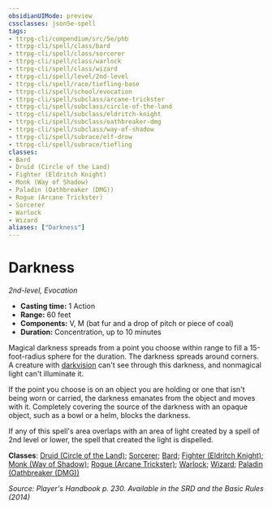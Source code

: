 ```yaml
---
obsidianUIMode: preview
cssclasses: json5e-spell
tags:
- ttrpg-cli/compendium/src/5e/phb
- ttrpg-cli/spell/class/bard
- ttrpg-cli/spell/class/sorcerer
- ttrpg-cli/spell/class/warlock
- ttrpg-cli/spell/class/wizard
- ttrpg-cli/spell/level/2nd-level
- ttrpg-cli/spell/race/tiefling-base
- ttrpg-cli/spell/school/evocation
- ttrpg-cli/spell/subclass/arcane-trickster
- ttrpg-cli/spell/subclass/circle-of-the-land
- ttrpg-cli/spell/subclass/eldritch-knight
- ttrpg-cli/spell/subclass/oathbreaker-dmg
- ttrpg-cli/spell/subclass/way-of-shadow
- ttrpg-cli/spell/subrace/elf-drow
- ttrpg-cli/spell/subrace/tiefling
classes:
- Bard
- Druid (Circle of the Land)
- Fighter (Eldritch Knight)
- Monk (Way of Shadow)
- Paladin (Oathbreaker (DMG))
- Rogue (Arcane Trickster)
- Sorcerer
- Warlock
- Wizard
aliases: ["Darkness"]
---
```

# Darkness
*2nd-level, Evocation*  


- **Casting time:** 1 Action
- **Range:** 60 feet
- **Components:** V, M (bat fur and a drop of pitch or piece of coal)
- **Duration:** Concentration, up to 10 minutes

Magical darkness spreads from a point you choose within range to fill a 15-foot-radius sphere for the duration. The darkness spreads around corners. A creature with [darkvision](3-Mechanics/CLI/rules/senses.md#Darkvision) can't see through this darkness, and nonmagical light can't illuminate it.

If the point you choose is on an object you are holding or one that isn't being worn or carried, the darkness emanates from the object and moves with it. Completely covering the source of the darkness with an opaque object, such as a bowl or a helm, blocks the darkness.

If any of this spell's area overlaps with an area of light created by a spell of 2nd level or lower, the spell that created the light is dispelled.

**Classes**: [Druid (Circle of the Land)](3-Mechanics/CLI/lists/list-spells-classes-druid-circle-of-the-land.md); [Sorcerer](3-Mechanics/CLI/lists/list-spells-classes-sorcerer.md); [Bard](3-Mechanics/CLI/lists/list-spells-classes-bard.md); [Fighter (Eldritch Knight)](3-Mechanics/CLI/lists/list-spells-classes-fighter-eldritch-knight.md); [Monk (Way of Shadow)](3-Mechanics/CLI/lists/list-spells-classes-monk-way-of-shadow.md); [Rogue (Arcane Trickster)](3-Mechanics/CLI/lists/list-spells-classes-rogue-arcane-trickster.md); [Warlock](3-Mechanics/CLI/lists/list-spells-classes-warlock.md); [Wizard](3-Mechanics/CLI/lists/list-spells-classes-wizard.md); [Paladin (Oathbreaker (DMG))](3-Mechanics/CLI/lists/list-spells-classes-paladin-oathbreaker-dmg.md "subclass=DMG")

*Source: Player's Handbook p. 230. Available in the <span title='Systems Reference Document (5.1)'>SRD</span> and the Basic Rules (2014)*